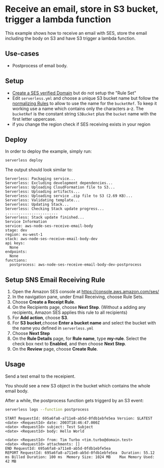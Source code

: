 <!--
title: 'AWS SES receive emails and process body'
description: 'This example shows how to process receiving emails, and have S3 trigger a lambda function.'
layout: Doc
framework: v1
platform: AWS
language: nodeJS
authorLink: 'https://github.com/aheissenberger'
authorName: 'Andreas Heissenberger'
authorAvatar: 'https://avatars2.githubusercontent.com/u/200095?v=4&s=140'
-->
# Receive an email, store in S3 bucket, trigger a lambda function

This example shows how to receive an email with SES, store the email including the body on S3 and have S3
trigger a lambda function.

## Use-cases

- Postprocess of email body.

## Setup

- [Create a SES verified Domain](https://docs.aws.amazon.com/ses/latest/DeveloperGuide/receiving-email-getting-started-verify.html) but do not setup the "Rule Set"
- Edit `serverless.yml` and choose a unique S3 bucket name but follow the [normalizing Rules](https://serverless.com/framework/docs/providers/aws/guide/resources#aws-cloudformation-resource-reference) to allow to use the name for the `bucketRef`. To keep it working use a name which  contains only the characters a-z. The `bucketRef` is the constant string `S3Bucket` plus the `bucket` name with the first letter uppercase.
- if you change the region check if SES receiving exists in your region

## Deploy

In order to deploy the example, simply run:

```bash
serverless deploy
```

The output should look similar to:

```
Serverless: Packaging service...
Serverless: Excluding development dependencies...
Serverless: Uploading CloudFormation file to S3...
Serverless: Uploading artifacts...
Serverless: Uploading service .zip file to S3 (2.69 KB)...
Serverless: Validating template...
Serverless: Updating Stack...
Serverless: Checking Stack update progress...
........................
Serverless: Stack update finished...
Service Information
service: aws-node-ses-receive-email-body
stage: dev
region: eu-west-1
stack: aws-node-ses-receive-email-body-dev
api keys:
  None
endpoints:
  None
functions:
  postprocess: aws-node-ses-receive-email-body-dev-postprocess

```

## Setup SNS Email Receiving Rule

1) Open the Amazon SES console at https://console.aws.amazon.com/ses/
2) In the navigation pane, under Email Receiving, choose Rule Sets.
3) Choose **Create a Receipt Rule**.
4) On the Recipients page, choose **Next Step**. (Without a adding any recipients, Amazon SES applies this rule to all recipients)
5) For **Add action**, choose **S3**.
6) For **S3 bucket**,choose **Enter a bucket name** and select the bucket with the name you defined in `serverless.yml`
7) Choose **Next Step**
8) On the **Rule Details** page, for **Rule name**, type **my-rule**. Select the check box next to **Enabled**, and then choose **Next Step**.
9) On the **Review** page, choose **Create Rule**.


## Usage

Send a test email to the receipient.

You should see a new S3 object in the bucket which contains the whole email body.

After a while, the postprocess function gets triggerd by an S3 event:

```bash
serverless logs --function postprocess
```

```
START RequestId: 695a6fa8-a711e8-ab5d-0fdb1ebfe5ea Version: $LATEST
<date> <RequestId> date: 2003T18:46:47.000Z
<date> <RequestId> subject: Test Subject
<date> <RequestId> body: Hello World

<date> <RequestId> from: Tim Turbo <tim.turbo@domain.test>
<date> <RequestId> attachments: []
END RequestId: 695a6fa8-a711e8-ab5d-0fdb1ebfe5ea
REPORT RequestId: 695a6fa8-a711e8-ab5d-0fdb1ebfe5ea  Duration: 55.12 ms Billed Duration: 100 ms  Memory Size: 1024 MB    Max Memory Used: 42 MB
```
